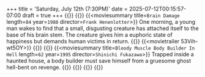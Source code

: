 +++
title = 'Saturday, July 12th (7:30PM)'
date = 2025-07-12T00:15:57-07:00
draft = true
+++
{{<movienight>}}
{{<movie>}}
{{<moviesummary title=`Brain Damage` length=`84` year=`1988` director=`Frank Henenlotter`>}}
One morning, a young man wakes to find that a small, disgusting creature has attached itself to the base of his brain stem. The creature gives him a euphoric state of happiness but demands human victims in return.
{{</moviesummary>}}
{{<movietrailer 53Vih-wt5OY>}}
{{</movie>}}
{{<movie>}}
{{<moviesummary title=`Bloody Muscle Body Builder In Hell` length=`62` year=`1995` director=`Shinichi Fukazawa`>}}
Trapped inside a haunted house, a body builder must save himself from a gruesome ghost hell-bent on revenge.
{{</moviesummary>}}
{{<movietrailer U_RV4OdeiWM>}}
{{</movie>}}
{{</movienight>}}